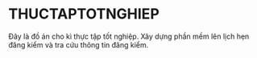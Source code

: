 # THUCTAPTOTNGHIEP
Đây là đồ án cho kì thực tập tốt nghiệp. Xây dựng phần mềm lên lịch hẹn đăng kiểm và tra cứu thông tin đăng kiểm.
